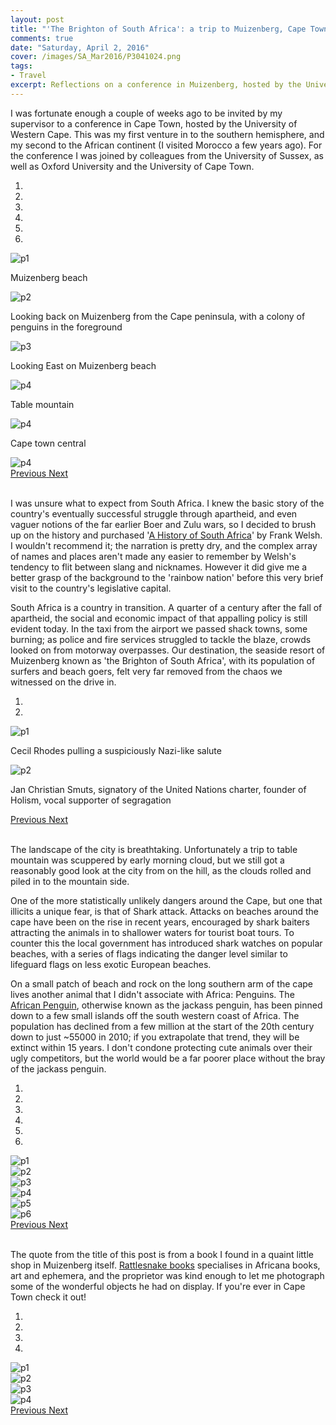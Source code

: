 ```yaml
---
layout: post
title: "'The Brighton of South Africa': a trip to Muizenberg, Cape Town"
comments: true
date: "Saturday, April 2, 2016"
cover: /images/SA_Mar2016/P3041024.png
tags:
- Travel
excerpt: Reflections on a conference in Muizenberg, hosted by the University of Western Cape
---
```


I was fortunate enough a couple of weeks ago to be invited by my supervisor to a conference in Cape Town, hosted by the University of Western Cape. This was my first venture in to the southern hemisphere, and my second to the African continent (I visited Morocco a few years ago). For the conference I was joined by colleagues from the University of Sussex, as well as Oxford University and the University of Cape Town.


<div id="carousel-example-generic-3" class="carousel slide" data-ride="carousel" data-interval="">
  <!-- Indicators -->
  <ol class="carousel-indicators">
    <li data-target="#carousel-example-generic" data-slide-to="0" class="active"></li>
    <li data-target="#carousel-example-generic" data-slide-to="1"></li>
    <li data-target="#carousel-example-generic" data-slide-to="2"></li>
    <li data-target="#carousel-example-generic" data-slide-to="3"></li>
    <li data-target="#carousel-example-generic" data-slide-to="4"></li>
    <li data-target="#carousel-example-generic" data-slide-to="5"></li>
  </ol>

  <!-- Wrapper for slides -->
  <div class="carousel-inner" role="listbox">
    <div class="item active">
      <img src="/images/SA_Mar2016/P3020977.png" alt="p1">
      <div class="carousel-caption">
        <p>Muizenberg beach</p>
      </div>
    </div>
    <div class="item">
      <img src="/images/SA_Mar2016/P3041024.png" alt="p2">
      <div class="carousel-caption">
        <p>Looking back on Muizenberg from the Cape peninsula, with a colony of penguins in the foreground</p>
      </div>
    </div>
    <div class="item">
      <img src="/images/SA_Mar2016/P3020970.png" alt="p3">
      <div class="carousel-caption">
        <p>Looking East on Muizenberg beach</p>
      </div>
    </div>
    <div class="item">
      <img src="/images/SA_Mar2016/P3051154.png" alt="p4">
      <div class="carousel-caption">
        <p>Table mountain</p>
      </div>
    </div>
    <div class="item">
      <img src="/images/SA_Mar2016/P3051199.png" alt="p4">
      <div class="carousel-caption">
        <p>Cape town central</p>
      </div>
    </div>
    <div class="item">
      <img src="/images/SA_Mar2016/P3051124.png" alt="p4">
    </div>
  </div>

  <!-- Controls -->
  <a class="left carousel-control" href="#carousel-example-generic-3" role="button" data-slide="prev">
    <span class="glyphicon glyphicon-chevron-left" aria-hidden="true"></span>
    <span class="sr-only">Previous</span>
  </a>
  <a class="right carousel-control" href="#carousel-example-generic-3" role="button" data-slide="next">
    <span class="glyphicon glyphicon-chevron-right" aria-hidden="true"></span>
    <span class="sr-only">Next</span>
  </a>
</div>
<br>

I was unsure what to expect from South Africa. I knew the basic story of the country's eventually successful struggle through apartheid, and even vaguer notions of the far earlier Boer and Zulu wars, so I decided to brush up on the history and purchased '[A History of South Africa](https://www.goodreads.com/book/show/706151.A_History_of_South_Africa)' by Frank Welsh. I wouldn't recommend it; the narration is pretty dry, and the complex array of names and places aren't made any easier to remember by Welsh's tendency to flit between slang and nicknames. However it did give me a better grasp of the background to the 'rainbow nation' before this very brief visit to the country's legislative capital.

South Africa is a country in transition. A quarter of a century after the fall of apartheid, the social and economic impact of that appalling policy is still evident today. In the taxi from the airport we passed shack towns, some burning; as police and fire services struggled to tackle the blaze, crowds looked on from motorway overpasses. Our destination, the seaside resort of Muizenberg known as 'the Brighton of South Africa', with its population of surfers and beach goers, felt very far removed from the chaos we witnessed on the drive in.


<div id="carousel-example-generic-4" class="carousel slide" data-ride="carousel" data-interval="">
  <!-- Indicators -->
  <ol class="carousel-indicators">
    <li data-target="#carousel-example-generic" data-slide-to="0" class="active"></li>
    <li data-target="#carousel-example-generic" data-slide-to="1"></li>
  </ol>

  <!-- Wrapper for slides -->
  <div class="carousel-inner" role="listbox">
    <div class="item active">
      <img src="/images/SA_Mar2016/P3051121.png" alt="p1">
      <div class="carousel-caption">
        <p>Cecil Rhodes pulling a suspiciously Nazi-like salute</p>
      </div>
    </div>
    <div class="item">
      <img src="/images/SA_Mar2016/P3051128.png" alt="p2">
      <div class="carousel-caption">
        <p>Jan Christian Smuts, signatory of the United Nations charter, founder of Holism, vocal supporter of segragation</p>
      </div>
    </div>
  </div>

  <!-- Controls -->
  <a class="left carousel-control" href="#carousel-example-generic-4" role="button" data-slide="prev">
    <span class="glyphicon glyphicon-chevron-left" aria-hidden="true"></span>
    <span class="sr-only">Previous</span>
  </a>
  <a class="right carousel-control" href="#carousel-example-generic-4" role="button" data-slide="next">
    <span class="glyphicon glyphicon-chevron-right" aria-hidden="true"></span>
    <span class="sr-only">Next</span>
  </a>
</div>
<br>

The landscape of the city is breathtaking. Unfortunately a trip to table mountain was scuppered by early morning cloud, but we still got a reasonably good look at the city from on the hill, as the clouds rolled and piled in to the mountain side.

One of the more statistically unlikely dangers around the Cape, but one that illicits a unique fear, is that of Shark attack. Attacks on beaches around the cape have been on the rise in recent years, encouraged by shark baiters attracting the animals in to shallower waters for tourist boat tours. To counter this the local government has introduced shark watches on popular beaches, with a series of flags indicating the danger level similar to lifeguard flags on less exotic European beaches.

On a small patch of beach and rock on the long southern arm of the cape lives another animal that I didn't associate with Africa: Penguins. The [African Penguin](https://en.wikipedia.org/wiki/African_penguin), otherwise known as the jackass penguin, has been pinned down to a few small islands off the south western coast of Africa. The population has declined from a few million at the start of the 20th century down to just ~55000 in 2010; if you extrapolate that trend, they will be extinct within 15 years. I don't condone protecting cute animals over their ugly competitors, but the world would be a far poorer place without the bray of the jackass penguin.

<div id="carousel-example-generic" class="carousel slide" data-ride="carousel" data-interval="">
  <!-- Indicators -->
  <ol class="carousel-indicators">
    <li data-target="#carousel-example-generic" data-slide-to="0" class="active"></li>
    <li data-target="#carousel-example-generic" data-slide-to="1"></li>
    <li data-target="#carousel-example-generic" data-slide-to="2"></li>
    <li data-target="#carousel-example-generic" data-slide-to="3"></li>
    <li data-target="#carousel-example-generic" data-slide-to="4"></li>
    <li data-target="#carousel-example-generic" data-slide-to="5"></li>
  </ol>

  <!-- Wrapper for slides -->
  <div class="carousel-inner" role="listbox">
    <div class="item active">
      <img src="/images/SA_Mar2016/P3041097.png" alt="p1">
    </div>
    <div class="item">
      <img src="/images/SA_Mar2016/P3041038.png" alt="p2">
    </div>
    <div class="item">
      <img src="/images/SA_Mar2016/P3041074.png" alt="p3">
    </div>
    <div class="item">
      <img src="/images/SA_Mar2016/P3041087.png" alt="p4">
    </div>
    <div class="item">
      <img src="/images/SA_Mar2016/P3041045.png" alt="p5">
    </div>
    <div class="item">
      <img src="/images/SA_Mar2016/P3041039.png" alt="p6">
    </div>
  </div>

  <!-- Controls -->
  <a class="left carousel-control" href="#carousel-example-generic" role="button" data-slide="prev">
    <span class="glyphicon glyphicon-chevron-left" aria-hidden="true"></span>
    <span class="sr-only">Previous</span>
  </a>
  <a class="right carousel-control" href="#carousel-example-generic" role="button" data-slide="next">
    <span class="glyphicon glyphicon-chevron-right" aria-hidden="true"></span>
    <span class="sr-only">Next</span>
  </a>
</div>
<br>

The quote from the title of this post is from a book I found in a quaint little shop in Muizenberg itself. [Rattlesnake books](http://www.rattlesnakebooks.com/) specialises in Africana books, art and ephemera, and the proprietor was kind enough to let me photograph some of the wonderful objects he had on display. If you're ever in Cape Town check it out!

<div id="carousel-example-generic-2" class="carousel slide" data-ride="carousel" data-interval="">
  <!-- Indicators -->
  <ol class="carousel-indicators">
    <li data-target="#carousel-example-generic" data-slide-to="0" class="active"></li>
    <li data-target="#carousel-example-generic" data-slide-to="1"></li>
    <li data-target="#carousel-example-generic" data-slide-to="2"></li>
    <li data-target="#carousel-example-generic" data-slide-to="3"></li>
  </ol>

  <!-- Wrapper for slides -->
  <div class="carousel-inner" role="listbox">
    <div class="item active">
      <img src="/images/SA_Mar2016/P3030995.png" alt="p1">
    </div>
    <div class="item">
      <img src="/images/SA_Mar2016/P3030998.png" alt="p2">
    </div>
    <div class="item">
      <img src="/images/SA_Mar2016/P3030991.png" alt="p3">
    </div>
    <div class="item">
      <img src="/images/SA_Mar2016/P3030993.png" alt="p4">
    </div>
  </div>

  <!-- Controls -->
  <a class="left carousel-control" href="#carousel-example-generic-2" role="button" data-slide="prev">
    <span class="glyphicon glyphicon-chevron-left" aria-hidden="true"></span>
    <span class="sr-only">Previous</span>
  </a>
  <a class="right carousel-control" href="#carousel-example-generic-2" role="button" data-slide="next">
    <span class="glyphicon glyphicon-chevron-right" aria-hidden="true"></span>
    <span class="sr-only">Next</span>
  </a>
</div>
<br>
